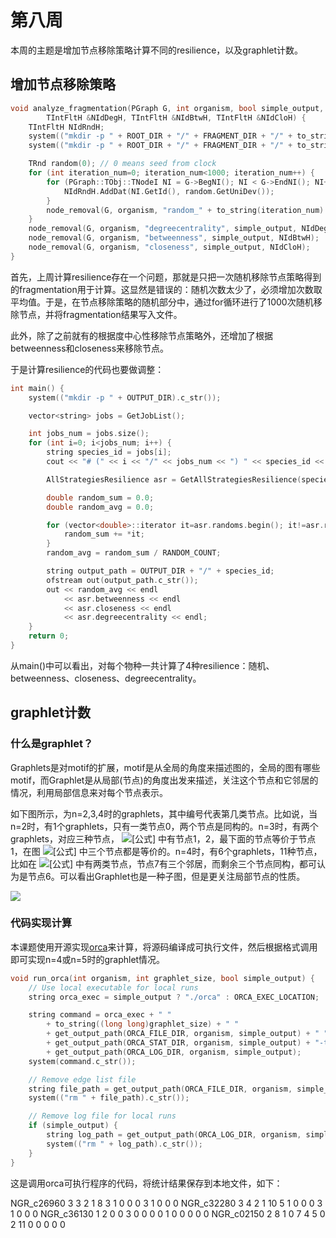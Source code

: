 # 第八周

本周的主题是增加节点移除策略计算不同的resilience，以及graphlet计数。

## 增加节点移除策略

```c++
void analyze_fragmentation(PGraph G, int organism, bool simple_output,
        TIntFltH &NIdDegH, TIntFltH &NIdBtwH, TIntFltH &NIdCloH) {
    TIntFltH NIdRndH;
    system(("mkdir -p " + ROOT_DIR + "/" + FRAGMENT_DIR + "/" + to_string( organism )).c_str());
    system(("mkdir -p " + ROOT_DIR + "/" + FRAGMENT_DIR + "/" + to_string( organism ) + "/random").c_str());

    TRnd random(0); // 0 means seed from clock
    for (int iteration_num=0; iteration_num<1000; iteration_num++) {
        for (PGraph::TObj::TNodeI NI = G->BegNI(); NI < G->EndNI(); NI++) {
            NIdRndH.AddDat(NI.GetId(), random.GetUniDev());
        }
        node_removal(G, organism, "random_" + to_string(iteration_num) , simple_output, NIdRndH); // remove random
    }
    node_removal(G, organism, "degreecentrality", simple_output, NIdDegH);
    node_removal(G, organism, "betweenness", simple_output, NIdBtwH); 
    node_removal(G, organism, "closeness", simple_output, NIdCloH); 
}
```

首先，上周计算resilience存在一个问题，那就是只把一次随机移除节点策略得到的fragmentation用于计算。这显然是错误的：随机次数太少了，必须增加次数取平均值。于是，在节点移除策略的随机部分中，通过for循环进行了1000次随机移除节点，并将fragmentation结果写入文件。

此外，除了之前就有的根据度中心性移除节点策略外，还增加了根据betweenness和closeness来移除节点。

于是计算resilience的代码也要做调整：

```c++
int main() {
    system(("mkdir -p " + OUTPUT_DIR).c_str());

    vector<string> jobs = GetJobList();

    int jobs_num = jobs.size();
    for (int i=0; i<jobs_num; i++) {
        string species_id = jobs[i];
        cout << "# (" << i << "/" << jobs_num << ") " << species_id << endl;

        AllStrategiesResilience asr = GetAllStrategiesResilience(species_id); 

        double random_sum = 0.0;
        double random_avg = 0.0;

        for (vector<double>::iterator it=asr.randoms.begin(); it!=asr.randoms.end(); it++) {
            random_sum += *it;
        }
        random_avg = random_sum / RANDOM_COUNT;

        string output_path = OUTPUT_DIR + "/" + species_id;
        ofstream out(output_path.c_str());
        out << random_avg << endl
            << asr.betweenness << endl 
            << asr.closeness << endl 
            << asr.degreecentrality << endl;
    }
    return 0;
}
```

从main()中可以看出，对每个物种一共计算了4种resilience：随机、betweenness、closeness、degreecentrality。

## graphlet计数

### 什么是graphlet？

Graphlets是对motif的扩展，motif是从全局的角度来描述图的，全局的图有哪些motif，而Graphlet是从局部(节点)的角度出发来描述，关注这个节点和它邻居的情况，利用局部信息来对每个节点表示。

如下图所示，为n=2,3,4时的graphlets，其中编号代表第几类节点。比如说，当n=2时，有1个graphlets，只有一类节点0，两个节点是同构的。n=3时，有两个graphlets，对应三种节点， ![[公式]](https://www.zhihu.com/equation?tex=G_1) 中有节点1，2，最下面的节点等价于节点1，在图 ![[公式]](https://www.zhihu.com/equation?tex=G_2) 中三个节点都是等价的。n=4时，有6个graphlets，11种节点，比如在 ![[公式]](https://www.zhihu.com/equation?tex=G_4) 中有两类节点，节点7有三个邻居，而剩余三个节点同构，都可认为是节点6。可以看出Graphlet也是一种子图，但是更关注局部节点的性质。

![](https://pic4.zhimg.com/80/v2-9e35603bb7842aeddd2c5d5f6e55727b_1440w.jpg)

### 代码实现计算

本课题使用开源实现[orca](https://github.com/thocevar/orca)来计算，将源码编译成可执行文件，然后根据格式调用即可实现n=4或n=5时的graphlet情况。

```c++
void run_orca(int organism, int graphlet_size, bool simple_output) {
    // Use local executable for local runs
    string orca_exec = simple_output ? "./orca" : ORCA_EXEC_LOCATION;

    string command = orca_exec + " "
        + to_string((long long)graphlet_size) + " "
        + get_output_path(ORCA_FILE_DIR, organism, simple_output) + " "
        + get_output_path(ORCA_STAT_DIR, organism, simple_output) + "-temp > "
        + get_output_path(ORCA_LOG_DIR, organism, simple_output);
    system(command.c_str());

    // Remove edge list file
    string file_path = get_output_path(ORCA_FILE_DIR, organism, simple_output);
    system(("rm " + file_path).c_str());

    // Remove log file for local runs
    if (simple_output) {
        string log_path = get_output_path(ORCA_LOG_DIR, organism, simple_output);
        system(("rm " + log_path).c_str());
    }
}
```

这是调用orca可执行程序的代码，将统计结果保存到本地文件，如下：

NGR_c26960 3 3 2 1 8 3 1 0 0 0 3 1 0 0 0
NGR_c32280 3 4 2 1 10 5 1 0 0 0 3 1 0 0 0
NGR_c36130 1 2 0 0 3 0 0 0 0 1 0 0 0 0 0
NGR_c02150 2 8 1 0 7 4 5 0 2 11 0 0 0 0 0

